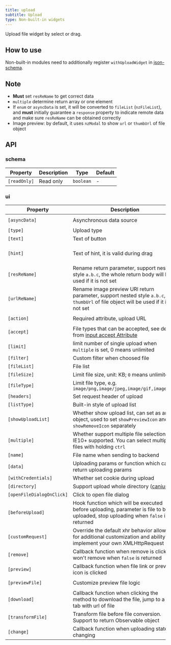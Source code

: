 ```yaml
---
title: upload
subtitle: Upload
type: Non-built-in widgets
---
```


Upload file widget by select or drag.

## How to use

Non-built-in modules need to additionally register `withUploadWidget` in [json-schema](https://github.com/ng-alain/ng-alain/blob/master/src/app/shared/json-schema/index.ts#L9).

## Note

- **Must** set `resReName` to get correct data
- `multiple` determine return array or one element
- If `enum` or `asyncData` is set, it will be converted to `fileList` (`nzFileList`), and **must** initially guarantee a `response` property to indicate remote data and make sure `resReName` can be obtained correctly
- Image preview: by default, it uses `nzModal` to show `url` or `thumbUrl` of file object

## API

### schema

| Property | Description | Type | Default |
|----------|-------------|------|---------|
| `[readOnly]` | Read only | `boolean` | - |

### ui

| Property | Description | Type | Default |
|----------|-------------|------|---------|
| `[asyncData]` | Asynchronous data source | `() => Observable<SFSchemaEnumType[]>` | - |
| `[type]` | Upload type | `select,drag` | `select` |
| `[text]` | Text of button | `string` | `点击上传` |
| `[hint]` | Text of hint, it is valid during drag | `string` | `支持单个或批量，严禁上传公司数据或其他安全文件` |
| `[resReName]` | Rename return parameter, support nested style `a.b.c`, the whole return body will be used if it is not set | `string` | - |
| `[urlReName]` | Rename image preview URl return parameter, support nested style `a.b.c`, `url`, `thumbUrl` of file object will be used if it is not set | `string` | - |
| `[action]` | Required attribute, upload URL | `string, ((file: UploadFile) => string, Observable<string>)` | - |
| `[accept]` | File types that can be accepted, see details from [input accept Attribute](https://developer.mozilla.org/en-US/docs/Web/HTML/Element/input#attr-accept) | `string, string[]` | - |
| `[limit]` | limit number of single upload when `multiple` is set, 0 means unlimited | `number` | `0` |
| `[filter]` | Custom filter when choosed file | `UploadFilter[]` | - |
| `[fileList]` | File list | `UploadFile[]` | - |
| `[fileSize]` | Limit file size, unit: KB; `0` means unlimited | `number` | `0` |
| `[fileType]` | Limit file type, e.g. `image/png,image/jpeg,image/gif,image/bmp` | `string` | - |
| `[headers]` | Set request header of upload | `Object, (file: UploadFile) => {} | Observable<{}>` | - |
| `[listType]` | Built-in style of upload list | `text,picture,picture-card` | `text` |
| `[showUploadList]` | Whether show upload list, can set as an object, used to set `showPreviewIcon` and `showRemoveIcon` separately | `boolean` | `true` |
| `[multiple]` | Whether support multiple file selection. IE10+ supported. You can select multiple files with holding `ctrl` | `boolean` | `false` |
| `[name]` | File name when sending to backend | `string` | `file` |
| `[data]` | Uploading params or function which can return uploading params | `Object, (file: UploadFile) => {} | Observable<{}>` | - |
| `[withCredentials]` | Whether set cookie during upload | `boolean` | `false` |
| `[directory]` | Support upload whole directory ([caniuse](https://caniuse.com/#feat=input-file-directory)) | `boolean` | `false` |
| `[openFileDialogOnClick]` | Click to open file dialog | `boolean` | `true` |
| `[beforeUpload]` | Hook function which will be executed before uploading, parameter is file to be uploaded, stop uploading when `false` is returned | `(file: UploadFile, fileList: UploadFile[]) => boolean｜Observable<boolean>` | - |
| `[customRequest]` | Override the default xhr behavior allowing for additional customization and ability to implement your own XMLHttpRequest | `(item: UploadXHRArgs) => Subscription` | - |
| `[remove]` | Callback function when remove is clicked, won't remove when `false` is returned | `(file: UploadFile) => boolean｜Observable` | - |
| `[preview]` | Callback function when file link or preview icon is clicked | `(file: UploadFile) => void` | - |
| `[previewFile]` | Customize preview file logic | `(file: UploadFile) => Observable<string>` | - |
| `[download]` | Callback function when clicking the method to download the file, jump to a new tab with url of file | `(file: UploadFile) => void` | - |
| `[transformFile]` | Transform file before file conversion. Support to return Observable object | `(file: UploadFile) => UploadTransformFileType` | - |
| `[change]` | Callback function when uploading state is changing | `(args: UploadChangeParam) => void` | - |
